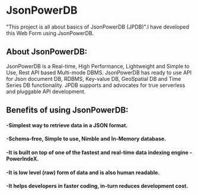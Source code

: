 # JsonPowerDB
"This project is all about basics of JsonPowerDB (JPDB)".I have developed this Web Form using JsonPowerDB.
##    About JsonPowerDB:
JsonPowerDB is a Real-time, High Performance, Lightweight and Simple to Use, Rest API based Multi-mode DBMS. JsonPowerDB has ready to use API for Json document DB, RDBMS, Key-value DB, GeoSpatial DB and Time Series DB functionality. JPDB supports and advocates for true serverless and pluggable API development.
##    Benefits of using JsonPowerDB:
####  -Simplest way to retrieve data in a JSON format.
####  -Schema-free, Simple to use, Nimble and In-Memory database.
####  -It is built on top of one of the fastest and real-time data indexing engine - PowerIndeX.    
####  -It is low level (raw) form of data and is also human readable.
####  -It helps developers in faster coding, in-turn reduces development cost.

